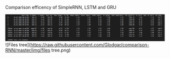 Comparison efficency of SimpleRNN, LSTM and GRU

![Ilustration of data](https://raw.githubusercontent.com/Glodgar/comparison-RNN/master/img/data_2.png)
![Files tree](https://raw.githubusercontent.com/Glodgar/comparison-RNN/master/img/files tree.png)
